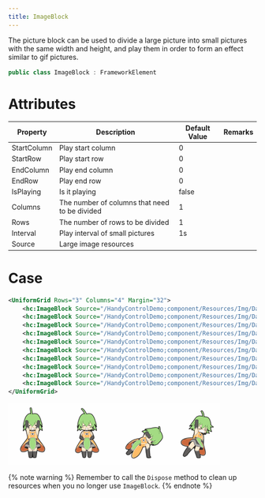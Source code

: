 ```yaml
---
title: ImageBlock
---
```


The picture block can be used to divide a large picture into small pictures with the same width and height, and play them in order to form an effect similar to gif pictures.

```cs
public class ImageBlock : FrameworkElement
```

# Attributes
|Property|Description|Default Value|Remarks|
|-|-|-|-|
|StartColumn|Play start column|0||
|StartRow|Play start row|0||
|EndColumn|Play end column|0||
|EndRow|Play end row|0||
|IsPlaying|Is it playing|false||
|Columns|The number of columns that need to be divided|1||
|Rows|The number of rows to be divided|1||
|Interval|Play interval of small pictures|1s||
|Source|Large image resources||||

# Case

```xml
<UniformGrid Rows="3" Columns="4" Margin="32">
    <hc:ImageBlock Source="/HandyControlDemo;component/Resources/Img/Dance.png" Interval="0:0:0.125" Columns="8" Rows="10" StartColumn="0" StartRow="0" EndColumn="7" EndRow="0" Width="110" Height="128" IsPlaying="True"/>
    <hc:ImageBlock Source="/HandyControlDemo;component/Resources/Img/Dance.png" Interval="0:0:0.125" Columns="8" Rows="10" StartColumn="0" StartRow="1" EndColumn="7" EndRow="1" Width="110" Height="128" IsPlaying="True"/>
    <hc:ImageBlock Source="/HandyControlDemo;component/Resources/Img/Dance.png" Interval="0:0:0.125" Columns="8" Rows="10" StartColumn="0" StartRow="2" EndColumn="7" EndRow="2" Width="110" Height="128" IsPlaying="{Binding IsMouseOver,RelativeSource={RelativeSource Self}}"/>
    <hc:ImageBlock Source="/HandyControlDemo;component/Resources/Img/Dance.png" Interval="0:0:0.125" Columns="8" Rows="10" StartColumn="0" StartRow="3" EndColumn="7" EndRow="3" Width="110" Height="128" IsPlaying="{Binding IsMouseOver,RelativeSource={RelativeSource Self}}"/>
    <hc:ImageBlock Source="/HandyControlDemo;component/Resources/Img/Dance.png" Interval="0:0:0.1" Columns="8" Rows="10" StartColumn="0" StartRow="4" EndColumn="7" EndRow="4" Width="110" Height="128" IsPlaying="True"/>
    <hc:ImageBlock Source="/HandyControlDemo;component/Resources/Img/Dance.png" Interval="0:0:0.125" Columns="8" Rows="10" StartColumn="0" StartRow="5" EndColumn="7" EndRow="5" Width="110" Height="128" IsPlaying="True"/>
    <hc:ImageBlock Source="/HandyControlDemo;component/Resources/Img/Dance.png" Interval="0:0:0.125" Columns="8" Rows="10" StartColumn="0" StartRow="6" EndColumn="7" EndRow="6" Width="110" Height="128" IsPlaying="{Binding IsMouseOver,RelativeSource={RelativeSource Self}}"/>
    <hc:ImageBlock Source="/HandyControlDemo;component/Resources/Img/Dance.png" Interval="0:0:0.1" Columns="8" Rows="10" StartColumn="0" StartRow="7" EndColumn="7" EndRow="7" Width="110" Height="128" IsPlaying="True"/>
    <hc:ImageBlock Source="/HandyControlDemo;component/Resources/Img/Dance.png" Interval="0:0:0.125" Columns="8" Rows="10" StartColumn="0" StartRow="8" EndColumn="7" EndRow="8" Width="110" Height="128" IsPlaying="{Binding IsMouseOver,RelativeSource={RelativeSource Self}}"/>
    <hc:ImageBlock Source="/HandyControlDemo;component/Resources/Img/Dance.png" Interval="0:0:0.125" Columns="8" Rows="10" StartColumn="0" StartRow="9" EndColumn="7" EndRow="9" Width="110" Height="128" IsPlaying="{Binding IsMouseOver,RelativeSource={RelativeSource Self}}"/>
</UniformGrid>
```

![ImageBlock](https://raw.githubusercontent.com/HandyOrg/HandyOrgResource/master/HandyControl/Resources/ImageBlock.gif)

{% note warning %}
Remember to call the `Dispose` method to clean up resources when you no longer use `ImageBlock`.
{% endnote %}
